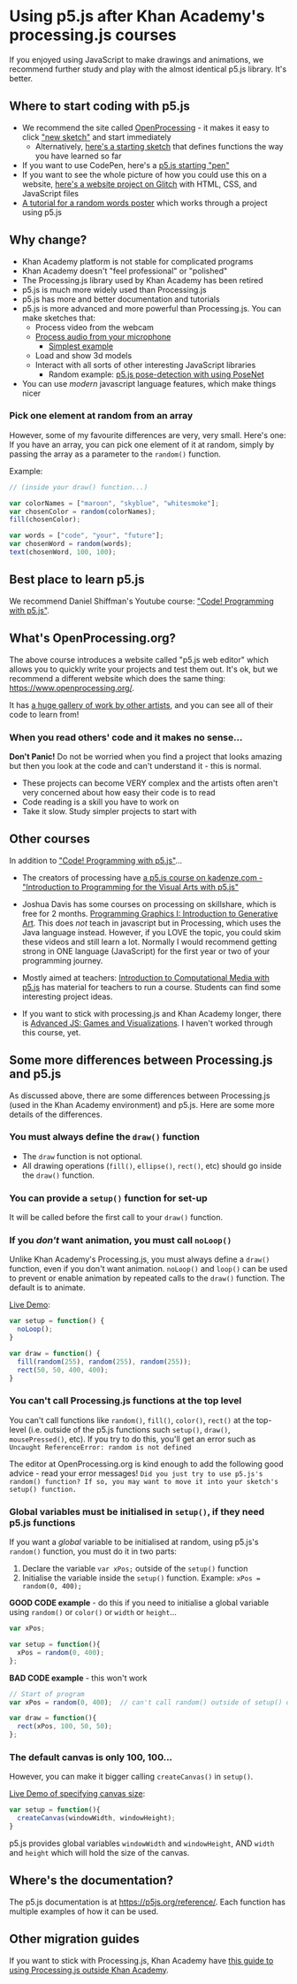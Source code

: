 # Using p5.js after Khan Academy's processing.js courses

If you enjoyed using JavaScript to make drawings and animations, we recommend further study and play with the almost identical p5.js library. It's better.

## Where to start coding with p5.js

* We recommend the site called [OpenProcessing](https://www.openprocessing.org/) - it makes it easy to click ["new sketch"](https://www.openprocessing.org/sketch/create) and start immediately
  * Alternatively, [here's a starting sketch](https://www.openprocessing.org/sketch/812085) that defines functions the way you have learned so far
* If you want to use CodePen, here's a [p5.js starting "pen"](https://codepen.io/enz0/pen/vYEXyZr?editors=1010)
* If you want to see the whole picture of how you could use this on a website, [here's a website project on Glitch](https://glitch.com/~cyf-p5js-start) with HTML, CSS, and JavaScript files
* [A tutorial for a random words poster](https://www.openprocessing.org/sketch/812093) which works through a project using p5.js

## Why change?

* Khan Academy platform is not stable for complicated programs
* Khan Academy doesn't "feel professional" or "polished"
* The Processing.js library used by Khan Academy has been retired
* p5.js is much more widely used than Processing.js
* p5.js has more and better documentation and tutorials
* p5.js is more advanced and more powerful than Processing.js. You can make sketches that: 
  * Process video from the webcam
  * [Process audio from your microphone](https://www.openprocessing.org/sketch/812282)
    * [Simplest example](https://www.openprocessing.org/sketch/812284/)
  * Load and show 3d models
  * Interact with all sorts of other interesting JavaScript libraries
    * Random example: [p5.js pose-detection with using PoseNet](https://codepen.io/enz0/full/wvBzoMN)
* You can use *modern* javascript language features, which make things nicer

### Pick one element at random from an array

However, some of my favourite differences are very, very small. Here's one: If you have an array, you can pick one element of it at random, simply by passing the array as a parameter to the `random()` function.

Example:

```js
// (inside your draw() function...)

var colorNames = ["maroon", "skyblue", "whitesmoke"];
var chosenColor = random(colorNames);
fill(chosenColor);

var words = ["code", "your", "future"];
var chosenWord = random(words);
text(chosenWord, 100, 100);
```

## Best place to learn p5.js

We recommend Daniel Shiffman's Youtube course: ["Code! Programming with p5.js"](https://www.youtube.com/playlist?list=PLRqwX-V7Uu6Zy51Q-x9tMWIv9cueOFTFA).

## What's OpenProcessing.org?

The above course introduces a website called "p5.js web editor" which allows you to quickly write your projects and test them out. It's ok, but we recommend a different website which does the same thing: https://www.openprocessing.org/.

It has [a huge gallery of work by other artists](https://www.openprocessing.org/browse/), and you can see all of their code to learn from!

### When you read others' code and it makes no sense...

**Don't Panic!** Do not be worried when you find a project that looks amazing but then you look at the code and can't understand it - this is normal.

- These projects can become VERY complex and the artists often aren't very concerned about how easy their code is to read
- Code reading is a skill you have to work on
- Take it slow. Study simpler projects to start with

## Other courses

In addition to ["Code! Programming with p5.js"](#best-place-to-learn-p5.js)...

* The creators of processing have [a p5.js course on kadenze.com - "Introduction to Programming for the Visual Arts with p5.js"](https://www.kadenze.com/courses/introduction-to-programming-for-the-visual-arts-with-p5-js-vi/info)
* Joshua Davis has some courses on processing on skillshare, which is free for 2 months.
[Programming Graphics I: Introduction to Generative Art](https://www.skillshare.com/classes/Programming-Graphics-I-Introduction-to-Generative-Art/782118657).  This does *not* teach in javascript but in Processing, which uses the Java language instead.  However, if you LOVE the topic, you could skim these videos and still learn a lot.  Normally I would recommend getting strong in ONE language (JavaScript) for the first year or two of your programming journey.
* Mostly aimed at teachers: [Introduction to Computational Media with p5.js](https://nycdoe-cs4all.github.io/) has material for teachers to run a course.  Students can find some interesting project ideas.

* If you want to stick with processing.js and Khan Academy longer, there is [Advanced JS: Games and Visualizations](https://www.khanacademy.org/computing/computer-programming/programming-games-visualizations).  I haven't worked through this course, yet.

## Some more differences between Processing.js and p5.js

As discussed above, there are some differences between Processing.js (used in the Khan Academy environment) and p5.js. Here are some more details of the differences.

### You must always define the `draw()` function

* The `draw` function is not optional.
* All drawing operations (`fill()`, `ellipse()`, `rect()`, etc) should go inside the `draw()` function.

### You can provide a `setup()` function for set-up

It will be called before the first call to your `draw()` function.

### If you *don't* want animation, you must call `noLoop()`

Unlike Khan Academy's Processing.js, you must always define a `draw()` function, even if you don't want animation. `noLoop()` and `loop()` can be used to prevent or enable animation by repeated calls to the `draw()` function. The default is to animate.

[Live Demo](https://www.openprocessing.org/sketch/812071):

```js
var setup = function() {
  noLoop();
}

var draw = function() {
  fill(random(255), random(255), random(255));
  rect(50, 50, 400, 400);
}
```

### You can't call Processing.js functions at the top level

You can't call functions like `random()`, `fill()`, `color()`, `rect()` at the top-level (i.e. outside of the p5.js functions such `setup()`, `draw()`, `mousePressed()`, etc). If you try to do this, you'll get an error such as `Uncaught ReferenceError: random is not defined`

The editor at OpenProcessing.org is kind enough to add the following good advice - read your error messages! `Did you just try to use p5.js's random() function? If so, you may want to move it into your sketch's setup() function.`

### Global variables must be initialised in `setup()`, if they need p5.js functions

If you want a *global* variable to be initialised at random, using p5.js's `random()` function, you must do it in two parts:

1. Declare the variable `var xPos;` outside of the `setup()` function
1. Initialise the variable inside the `setup()` function. Example: `xPos = random(0, 400);`

**GOOD CODE example** - do this if you need to initialise a global variable using `random()` or `color()` or `width` or `height`...

```js
var xPos;

var setup = function(){
  xPos = random(0, 400);
};
```

**BAD CODE example** - this won't work

```js
// Start of program
var xPos = random(0, 400);  // can't call random() outside of setup() or draw(), etc.

var draw = function(){
  rect(xPos, 100, 50, 50);
};
```

### The default canvas is only 100, 100...

However, you can make it bigger calling `createCanvas()` in `setup()`.

[Live Demo of specifying canvas size](https://www.openprocessing.org/sketch/create):
<!-- FIXME: link points to default demo? -->

```js
var setup = function(){
  createCanvas(windowWidth, windowHeight);
}
```

p5.js provides global variables `windowWidth` and `windowHeight`, AND `width` and `height` which will hold the size of the canvas.

## Where's the documentation?

The p5.js documentation is at https://p5js.org/reference/. Each function has multiple examples of how it can be used.

## Other migration guides

If you want to stick with Processing.js, Khan Academy have [this guide to using Processing.js outside Khan Academy](https://www.khanacademy.org/computing/computer-programming/programming-games-visualizations/advanced-development-tools/a/using-processingjs-outside-khan-academy).
